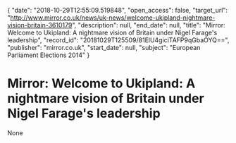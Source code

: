{
  "date": "2018-10-29T12:55:09.519848", 
  "open_access": false, 
  "target_url": "http://www.mirror.co.uk/news/uk-news/welcome-ukipland-nightmare-vision-britain-3610179", 
  "description": null, 
  "end_date": null, 
  "title": "Mirror: Welcome to Ukipland: A nightmare vision of Britain under Nigel Farage's leadership", 
  "record_id": "20181029T125509/81ElU4giciTAFP9qGbaOYQ==", 
  "publisher": "mirror.co.uk", 
  "start_date": null, 
  "subject": "European Parliament Elections 2014"
}

# Mirror: Welcome to Ukipland: A nightmare vision of Britain under Nigel Farage's leadership

None